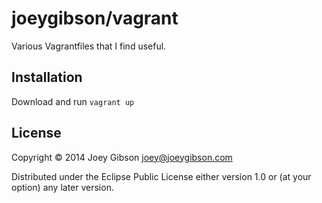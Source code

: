 # joeygibson/vagrant

Various Vagrantfiles that I find useful. 

## Installation

Download and run `vagrant up`

## License

Copyright © 2014 Joey Gibson <joey@joeygibson.com>

Distributed under the Eclipse Public License either version 1.0 or (at
your option) any later version.
